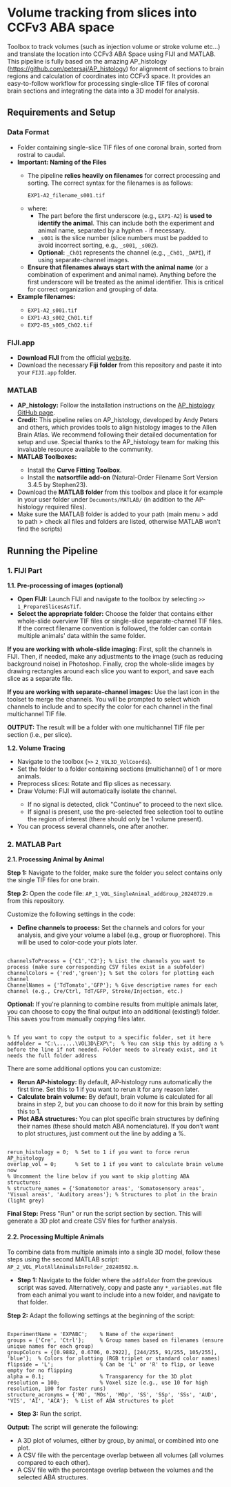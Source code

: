 <h1>Volume tracking from slices into CCFv3 ABA space</h1>

Toolbox to track volumes (such as injection volume or stroke volume etc...) and translate the location into CCFv3 ABA Space using FIJI and MATLAB. 
This pipeline is fully based on the amazing AP_histology (https://github.com/petersaj/AP_histology) for alignment of sections to brain regions and calculation of coordinates into CCFv3 space. 
It provides an easy-to-follow workflow for processing single-slice TIF files of coronal brain sections and integrating the data into a 3D model for analysis.

<h2>Requirements and Setup</h2>

<h3>Data Format</h3>

<ul>
        <li>Folder containing single-slice TIF files of one coronal brain, sorted from rostral to caudal.</li>
        <li><strong>Important: Naming of the Files</strong></li>
        <ul>
            <li>The pipeline <strong>relies heavily on filenames</strong> for correct processing and sorting. The correct syntax for the filenames is as follows:</li>
            <pre><code>EXP1-A2_filename_s001.tif</code></pre>
            <li>
                where:
                <ul>
                    <li>The part before the first underscore (e.g., <code>EXP1-A2</code>) is <strong>used to identify the animal</strong>. This can include both the experiment and animal name, separated by a hyphen <code>-</code> if necessary.</li>
                    <li><code>_s001</code> is the slice number (slice numbers must be padded to avoid incorrect sorting, e.g., <code>_s001</code>, <code>_s002</code>).</li>
                    <li><strong>Optional:</strong> <code>_Ch01</code> represents the channel (e.g., <code>_Ch01</code>, <code>_DAPI</code>), if using separate-channel images.</li>
                </ul>
            </li>
            <li><strong>Ensure that filenames always start with the animal name</strong> (or a combination of experiment and animal name). Anything before the first underscore will be treated as the animal identifier. This is critical for correct organization and grouping of data.</li>
        </ul>
        <li><strong>Example filenames:</strong></li>
        <ul>
            <li><code>EXP1-A2_s001.tif</code></li>
            <li><code>EXP1-A3_s002_Ch01.tif</code></li>
            <li><code>EXP2-B5_s005_Ch02.tif</code></li>
        </ul>
    </ul>

<h3>FIJI.app</h3>
    <ul>
        <li><strong>Download FIJI</strong> from the official <a href="https://fiji.sc/">website</a>.</li>
        <li>Download the necessary <strong>Fiji folder</strong> from this repository and paste it into your <code>FIJI.app</code> folder.</li>
    </ul>

<h3>MATLAB</h3>
  <ul>
    <li><strong>AP_histology:</strong> Follow the installation instructions on the <a href="https://github.com/petersaj/AP_histology">AP_histology GitHub page</a>.</li>
        <li><strong>Credit:</strong> This pipeline relies on AP_histology, developed by Andy Peters and others, which provides tools to align histology images to the Allen Brain Atlas. We recommend following their detailed documentation for setup and use. Special thanks to the AP_histology team for making this invaluable resource available to the community.</li>
        <li><strong>MATLAB Toolboxes:</strong></li>
        <ul>
            <li>Install the <strong>Curve Fitting Toolbox</strong>.</li>
            <li>Install the <strong>natsortfile add-on</strong> (Natural-Order Filename Sort Version 3.4.5 by Stephen23).</li>
        </ul>
        <li>Download the <strong>MATLAB folder</strong> from this toolbox and place it for example in your user folder under <code>Documents/MATLAB/</code> (in addition to the AP-histology required files).</li>
   <li>Make sure the MATLAB folder is added to your path (main menu > add to path > check all files and folders are listed, otherwise MATLAB won't find the scripts)</li>
    </ul>
 
   <h2>Running the Pipeline</h2>
<h3>1. FIJI Part</h3>

<b>1.1. Pre-processing of images (optional)</b>
<ul>
    <li><b>Open FIJI:</b> Launch FIJI and navigate to the toolbox by selecting <code>>></code> <code>1_PrepareSlicesAsTif</code>.</li>
    <li><b>Select the appropriate folder:</b> Choose the folder that contains either whole-slide overview TIF files or single-slice separate-channel TIF files. If the correct filename convention is followed, the folder can contain multiple animals' data within the same folder.</li>
</ul>

<p><b>If you are working with whole-slide imaging:</b> First, split the channels in FIJI. Then, if needed, make any adjustments to the image (such as reducing background noise) in Photoshop. Finally, crop the whole-slide images by drawing rectangles around each slice you want to export, and save each slice as a separate file.</p>

<p><b>If you are working with separate-channel images:</b> Use the last icon in the toolset to merge the channels. You will be prompted to select which channels to include and to specify the color for each channel in the final multichannel TIF file.</p>

<p><b>OUTPUT:</b> The result will be a folder with one multichannel TIF file per section (i.e., per slice).</p>

<b>1.2. Volume Tracing</b>
<ul>
    <li>Navigate to the toolbox (<code>>></code> <code>2_VOL3D_VolCoords</code>).</li>
    <li>Set the folder to a folder containing sections (multichannel) of 1 or more animals.</li>
    <li>Preprocess slices: Rotate and flip slices as necessary.</li>
    <li>Draw Volume: FIJI will automatically isolate the channel.</li>
    <ul>
        <li>If no signal is detected, click "Continue" to proceed to the next slice.</li>
        <li>If signal is present, use the pre-selected free selection tool to outline the region of interest (there should only be 1 volume present).</li>
    </ul>
    <li>You can process several channels, one after another.</li>
</ul>

<h3>2. MATLAB Part</h3>

<b>2.1. Processing Animal by Animal</b>

<p><b>Step 1:</b> Navigate to the folder, make sure the folder you select contains only the single TIF files for one brain.</p>
<p><b>Step 2:</b> Open the code file: <code>AP_1_VOL_SingleAnimal_addGroup_20240729.m</code> from this repository.</p>

<p>Customize the following settings in the code:</p>

<ul>
    <li><b>Define channels to process:</b> Set the channels and colors for your analysis, and give your volume a label (e.g., group or fluorophore). This will be used to color-code your plots later.</li>
</ul>

<pre><code>
channelsToProcess = {'C1','C2'}; % List the channels you want to process (make sure corresponding CSV files exist in a subfolder)
channelColors = {'red','green'}; % Set the colors for plotting each channel
ChannelNames = {'TdTomato','GFP'}; % Give descriptive names for each channel (e.g., Cre/Ctrl, TdT/GFP, Stroke/Injection, etc.)
</code></pre>

<p><b>Optional:</b> If you're planning to combine results from multiple animals later, you can choose to copy the final output into an additional (existing!) folder. This saves you from manually copying files later.</p>

<pre><code>
% If you want to copy the output to a specific folder, set it here
addfolder = "C:\......\VOL3D\EXP\";  % You can skip this by adding a % before the line if not needed. Folder needs to already exist, and it needs the full folder address
</code></pre>

<p>There are some additional options you can customize:</p>

<ul>
    <li><b>Rerun AP-histology:</b> By default, AP-histology runs automatically the first time. Set this to 1 if you want to rerun it for any reason later.</li>
    <li><b>Calculate brain volume:</b> By default, brain volume is calculated for all brains in step 2, but you can choose to do it now for this brain by setting this to 1.</li>
    <li><b>Plot ABA structures:</b> You can plot specific brain structures by defining their names (these should match ABA nomenclature). If you don’t want to plot structures, just comment out the line by adding a %.</li>
</ul>

<pre><code>
rerun_histology = 0;  % Set to 1 if you want to force rerun AP_histology
overlap_vol = 0;      % Set to 1 if you want to calculate brain volume now
% Uncomment the line below if you want to skip plotting ABA structures:
% structure_names = {'Somatomotor areas', 'Somatosensory areas', 'Visual areas', 'Auditory areas'}; % Structures to plot in the brain (light grey)
</code></pre>

<p><b>Final Step:</b> Press "Run" or run the script section by section. This will generate a 3D plot and create CSV files for further analysis.</p>


<h4>2.2. Processing Multiple Animals</h4>
<p>To combine data from multiple animals into a single 3D model, follow these steps using the second MATLAB script: <code>AP_2_VOL_PlotAllAnimalsInFolder_20240502.m</code>.</p>

<ul>
    <li><b>Step 1:</b> Navigate to the folder where the <code>addfolder</code> from the previous script was saved. Alternatively, copy and paste any <code>*_variables.mat</code> file from each animal you want to include into a new folder, and navigate to that folder.</li>
</ul>

<p><b>Step 2:</b> Adapt the following settings at the beginning of the script:</p>

<pre><code>
ExperimentName = 'EXPABC';    % Name of the experiment
groups = {'Cre', 'Ctrl'};     % Group names based on filenames (ensure unique names for each group)
groupColors = {[0.9882, 0.6706, 0.3922], [244/255, 91/255, 105/255], 'blue'};  % Colors for plotting (RGB triplet or standard color names)
flipside = 'L';               % Can be 'L' or 'R' to flip, or leave empty for no flipping
alpha = 0.1;                  % Transparency for the 3D plot
resolution = 100;             % Voxel size (e.g., use 10 for high resolution, 100 for faster runs)
structure_acronyms = {'MO', 'MOs', 'MOp', 'SS', 'SSp', 'SSs', 'AUD', 'VIS', 'AI', 'ACA'};  % List of ABA structures to plot
</code></pre>

<ul>
    <li><b>Step 3:</b> Run the script.</li>
</ul>

<p><b>Output:</b> The script will generate the following:</p>
<ul>
    <li>A 3D plot of volumes, either by group, by animal, or combined into one plot.</li>
    <li>A CSV file with the percentage overlap between all volumes (all volumes compared to each other).</li>
    <li>A CSV file with the percentage overlap between the volumes and the selected ABA structures.</li>
</ul>
